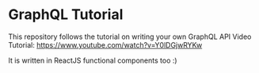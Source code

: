 # GraphQL Tutorial

This repository follows the tutorial on writing your own GraphQL API
Video Tutorial: https://www.youtube.com/watch?v=Y0lDGjwRYKw

It is written in ReactJS functional components too :)
